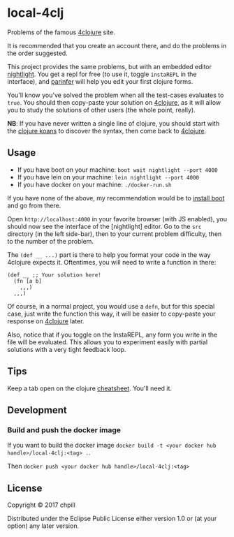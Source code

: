 # local-4clj

Problems of the famous [4clojure] site.

[4clojure]: http://4clojure.com

It is recommended that you create an account there, and do the problems in the
order suggested.

This project provides the same problems, but with an embedded
editor [nightlight](https://sekao.net/nightlight/). You get a repl for free (to
use it, toggle `instaREPL` in the interface), and [parinfer] will help you edit
your first clojure forms.

[parinfer]: https://shaunlebron.github.io/parinfer/

You'll know you've solved the problem when all the test-cases evaluates to
`true`. You should then copy-paste your solution on [4clojure], as it will allow
you to study the solutions of other users (the whole point, really).

**NB**: If you have never written a single line of clojure, you should start
with the [clojure koans](https://github.com/functional-koans/clojure-koans) to
discover the syntax, then come back to [4clojure].


## Usage

* If you have boot on your machine: `boot wait nightlight --port 4000`
* If you have lein on your machine: `lein nightlight --port 4000`
* If you have docker on your machine: `./docker-run.sh`

If you have none of the above, my recommendation would be
to [install boot](https://github.com/boot-clj/boot#install) and go from there.

Open `http://localhost:4000` in your favorite browser (with JS enabled), you
should now see the interface of the [nightlight] editor. Go to the `src`
directory (in the left side-bar), then to your current problem difficulty, then
to the number of the problem.

The `(def __ ...)` part is there to help you format your code in the way
4clojure expects it. Oftentimes, you will need to write a function in there:

```
(def __ ;; Your solution here!
  (fn [a b]
    ,,,)
  ,,,)
```

Of course, in a normal project, you would use a `defn`, but for this special
case, just write the function this way, it will be easier to copy-paste your
response on [4clojure] later.

Also, notice that if you toggle on the InstaREPL, any form you write in the file
will be evaluated. This allows you to experiment easily with partial solutions
with a very tight feedback loop.


## Tips

Keep a tab open on the clojure [cheatsheet](https://clojure.org/api/cheatsheet).
You'll need it.


## Development

### Build and push the docker image

If you want to build the docker image `docker build -t <your docker hub
handle>/local-4clj:<tag> .`.

Then `docker push <your docker hub handle>/local-4clj:<tag>`


## License

Copyright © 2017 chpill

Distributed under the Eclipse Public License either version 1.0 or (at
your option) any later version.
